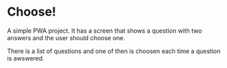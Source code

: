 # Choose!

A simple PWA project. It has a screen that shows a question with two answers and the user should choose one.

There is a list of questions and one of then is choosen each time a question is awswered.
